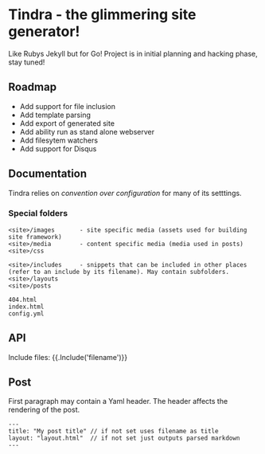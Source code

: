 
# Tindra - the glimmering site generator!

Like Rubys Jekyll but for Go! Project is in initial planning and hacking phase, stay tuned!

## Roadmap

* Add support for file inclusion
* Add template parsing
* Add export of generated site
* Add ability run as stand alone webserver
* Add filesytem watchers
* Add support for Disqus

## Documentation

Tindra relies on *convention over configuration* for many of its setttings.

### Special folders

	<site>/images 		- site specific media (assets used for building site framework)
	<site>/media		- content specific media (media used in posts)
	<site>/css

	<site>/includes		- snippets that can be included in other places (refer to an include by its filename). May contain subfolders.
	<site>/layouts
	<site>/posts

	404.html
	index.html
	config.yml

## API

Include files: {{.Include('filename')}}

## Post
First paragraph may contain a Yaml header. The header affects the rendering of the post. 

	---
	title: "My post title" // if not set uses filename as title
	layout: "layout.html"  // if not set just outputs parsed markdown
	---